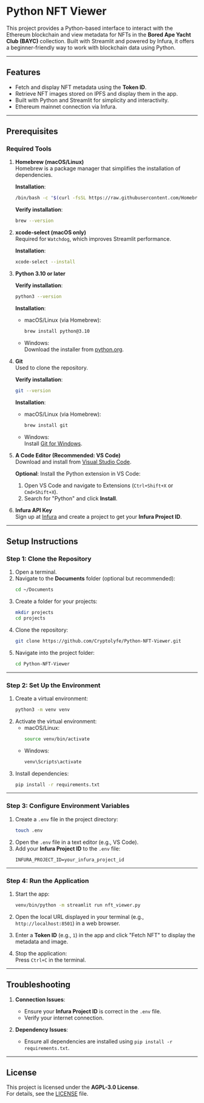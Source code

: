 # Python NFT Viewer

This project provides a Python-based interface to interact with the Ethereum blockchain and view metadata for NFTs in the **Bored Ape Yacht Club (BAYC)** collection. Built with Streamlit and powered by Infura, it offers a beginner-friendly way to work with blockchain data using Python.

---

## Features
- Fetch and display NFT metadata using the **Token ID**.
- Retrieve NFT images stored on IPFS and display them in the app.
- Built with Python and Streamlit for simplicity and interactivity.
- Ethereum mainnet connection via Infura.

---

## Prerequisites

### Required Tools

1. **Homebrew (macOS/Linux)**  
   Homebrew is a package manager that simplifies the installation of dependencies.  

   **Installation**:  
   ```bash
   /bin/bash -c "$(curl -fsSL https://raw.githubusercontent.com/Homebrew/install/HEAD/install.sh)"
   ```  

   **Verify installation**:  
   ```bash
   brew --version
   ```

2. **xcode-select (macOS only)**  
   Required for `Watchdog`, which improves Streamlit performance.  

   **Installation**:  
   ```bash
   xcode-select --install
   ```

3. **Python 3.10 or later**  

   **Verify installation**:  
   ```bash
   python3 --version
   ```  

   **Installation**:  
   - macOS/Linux (via Homebrew):  
     ```bash
     brew install python@3.10
     ```  
   - Windows:  
     Download the installer from [python.org](https://www.python.org/).

4. **Git**  
   Used to clone the repository.  

   **Verify installation**:  
   ```bash
   git --version
   ```  

   **Installation**:  
   - macOS/Linux (via Homebrew):  
     ```bash
     brew install git
     ```  
   - Windows:  
     Install [Git for Windows](https://gitforwindows.org/).

5. **A Code Editor (Recommended: VS Code)**  
   Download and install from [Visual Studio Code](https://code.visualstudio.com/).  

   **Optional**: Install the Python extension in VS Code:
   1. Open VS Code and navigate to Extensions (`Ctrl+Shift+X` or `Cmd+Shift+X`).
   2. Search for "Python" and click **Install**.

6. **Infura API Key**  
   Sign up at [Infura](https://infura.io/) and create a project to get your **Infura Project ID**.

---

## Setup Instructions

### Step 1: Clone the Repository

1. Open a terminal.
2. Navigate to the **Documents** folder (optional but recommended):  
   ```bash
   cd ~/Documents
   ```
3. Create a folder for your projects:  
   ```bash
   mkdir projects
   cd projects
   ```
4. Clone the repository:  
   ```bash
   git clone https://github.com/Cryptolyfe/Python-NFT-Viewer.git
   ```
5. Navigate into the project folder:  
   ```bash
   cd Python-NFT-Viewer
   ```

---

### Step 2: Set Up the Environment

1. Create a virtual environment:  
   ```bash
   python3 -m venv venv
   ```
2. Activate the virtual environment:  
   - macOS/Linux:  
     ```bash
     source venv/bin/activate
     ```
   - Windows:  
     ```bash
     venv\Scripts\activate
     ```
3. Install dependencies:  
   ```bash
   pip install -r requirements.txt
   ```

---

### Step 3: Configure Environment Variables

1. Create a `.env` file in the project directory:  
   ```bash
   touch .env
   ```
2. Open the `.env` file in a text editor (e.g., VS Code).
3. Add your **Infura Project ID** to the `.env` file:  
   ```env
   INFURA_PROJECT_ID=your_infura_project_id
   ```

---

### Step 4: Run the Application

1. Start the app:  
   ```bash
   venv/bin/python -m streamlit run nft_viewer.py
   ```
2. Open the local URL displayed in your terminal (e.g., `http://localhost:8501`) in a web browser.
3. Enter a **Token ID** (e.g., `1`) in the app and click "Fetch NFT" to display the metadata and image.

4. Stop the application:  
   Press `Ctrl+C` in the terminal.

---

## Troubleshooting

1. **Connection Issues**:  
   - Ensure your **Infura Project ID** is correct in the `.env` file.
   - Verify your internet connection.

2. **Dependency Issues**:  
   - Ensure all dependencies are installed using `pip install -r requirements.txt`.

---

## License

This project is licensed under the **AGPL-3.0 License**.  
For details, see the [LICENSE](./LICENSE) file.
``` 
